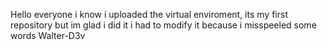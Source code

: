 Hello everyone i know i uploaded the virtual enviroment, its my first repository but im glad i did it 
i had to modify it because i misspeeled some words
Walter-D3v
